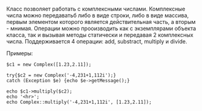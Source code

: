 Класс позволяет работать с комплексными числами.
Комплексные числа можно передаватьб либо в виде строки, либо в виде массива, первым элементом которого является действительная часть, а вторым - мнимая.
Операции можно прооизводить как с экземплярами объекта класса, так и вызывая методы статически и передавая 2 комплексных числа.
Поддерживается 4 операции: add, substract, multiply и divide.

Примеры:

	$c1 = new Complex([1.23,2.11]);
	
	try{$c2 = new Complex('-4,231+1,112i');}
	catch (Exception $e) {echo $e->getMessage();}
	
	echo $c1->multiply($c2);
	echo '<hr>';
	echo Complex::multiply('-4,231+1,112i', [1.23,2.11]);
